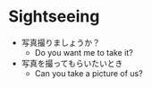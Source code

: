 # Sightseeing

- 写真撮りましょうか？
  - Do you want me to take it?
- 写真を撮ってもらいたいとき
  - Can you take a picture of us?

